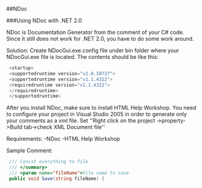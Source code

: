 
##NDoc

###Using NDoc with .NET 2.0

NDoc is Documentation Generator from the comment of your C# code. Since it still does not work for .NET 2.0, you have to do some work around.

Solution:
Create NDocGui.exe.config file under bin folder where your NDocGui.exe file is located. The contents should be like this:
```csharp
 <startup>
 <supportedruntime version="v2.0.50727">
 <supportedruntime version="v1.1.4322">
 <requiredruntime version="v1.1.4322">
 </requiredruntime>
 </supportedruntime>
 ```

After you install NDoc, make sure to install HTML Help Workshop. You need to configure your project in Visual Studio 2005 in order to generate only your comments as a xml file. Set
''Right click on the project ->property->Build tab->check XML Document file''

Requirements:
-NDoc
-HTML Help Workshop

Sample Comment:
```csharp
 /// Concat everything to file
 /// </summary>
 /// <param name="fileName">File name to save
 public void Save(string fileName) {
 ```


